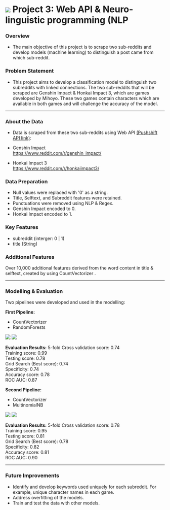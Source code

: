# ![](https://ga-dash.s3.amazonaws.com/production/assets/logo-9f88ae6c9c3871690e33280fcf557f33.png) Project 3: Web API & Neuro-linguistic programming (NLP

### Overview

- The main objective of this project is to scrape two sub-reddits and develop models (machine learning) to distinguish a post came from which sub-reddit.

### Problem Statement

- This project aims to develop a classification model to distinguish two subreddits with linked connections. The two sub-reddits that will be scraped are Genshin Impact & Honkai Impact 3, which are games developed by Mihoyo. These two games contain characters which are available in both games and will challenge the accuracy of the model. 
-----

### About the Data

- Data is scraped from these two sub-reddits using Web API [(Pushshift API link)](https://github.com/pushshift/api):

- Genshin Impact   
https://www.reddit.com/r/genshin_impact/

- Honkai Impact 3  
https://www.reddit.com/r/honkaiimpact3/


### Data Preparation

- Null values were replaced with '0' as a string.
- Title, Selftext, and Subreddit features were retained.
- Punctuations were removed using NLP & Regex.
- Genshin Impact encoded to 0.
- Honkai Impact encoded to 1.

### Key Features
 - subreddit (interger: 0 | 1)
 - title (String)

### Additional Features

Over 10,000 additional features derived from the word content in title & selftext, created by using CountVectorizer .

------

### Modelling & Evaluation
 
 Two pipelines were developed and used in the modelling:
 
 <b>First Pipeline:</b>
 - CountVectorizer
 - RandomForests
 
 ![](https://git.generalassemb.ly/tim-kozaki/dsif2_projects/blob/master/project_3/images/randomforests_results.png)
 ![](https://git.generalassemb.ly/tim-kozaki/dsif2_projects/blob/master/project_3/images/randomforests_matrix.png)
 
 <b>Evaluation Results:</b>
 5-fold Cross validation score: 0.74   
 Training score: 0.99    
 Testing score: 0.78    
 Grid Search (Best score): 0.74   
 Specificity: 0.74    
 Accuracy score: 0.78   
 ROC AUC: 0.87   
 
 <b>Second Pipeline:</b>
 - CountVectorizer
 - MultinomialNB
 
 ![](https://git.generalassemb.ly/tim-kozaki/dsif2_projects/blob/master/project_3/images/multinomialnb_results.png)
 ![](https://git.generalassemb.ly/tim-kozaki/dsif2_projects/blob/master/project_3/images/multinomialnb_matrix.png)
 
  <b>Evaluation Results:</b>
 5-fold Cross validation score: 0.78   
 Training score: 0.95    
 Testing score: 0.81    
 Grid Search (Best score): 0.78   
 Specificity: 0.82    
 Accuracy score: 0.81   
 ROC AUC: 0.90   


 -----
 
 ### Future Improvements
 
- Identify and develop keywords used uniquely for each subreddit. For example, unique character names in each game.
- Address overfitting of the models.
- Train and test the data with other models.
